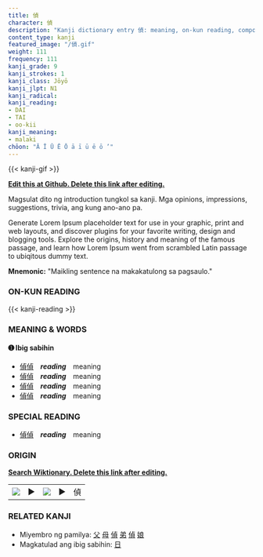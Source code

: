 ```yaml
---
title: 偵
character: 偵
description: "Kanji dictionary entry 偵: meaning, on-kun reading, compounds, origin, related kanji"
content_type: kanji
featured_image: "/偵.gif"
weight: 111
frequency: 111
kanji_grade: 9
kanji_strokes: 1
kanji_class: Jōyō
kanji_jlpt: N1
kanji_radical: 
kanji_reading: 
- DAI
- TAI
- oo-kii
kanji_meaning:
- malaki
chōon: "Ā Ī Ū Ē Ō ā ī ū ē ō ’"
---
```

[//]: # (Don't edit the line below. Kanji animated GIF code is automatically generated.)
{{< kanji-gif >}}

[//]: # (Edit below this line.)

**[Edit this at Github. Delete this link after editing.](https://github.com/tim0g/tim/tree/main/content/kanji/偵/index.md)**

Magsulat dito ng introduction tungkol sa kanji. Mga opinions, impressions, suggestions, trivia, ang kung ano-ano pa.

Generate Lorem Ipsum placeholder text for use in your graphic, print and web layouts, and discover plugins for your favorite writing, design and blogging tools. Explore the origins, history and meaning of the famous passage, and learn how Lorem Ipsum went from scrambled Latin passage to ubiqitous dummy text.
 
**Mnemonic:** "Maikling sentence na makakatulong sa pagsaulo."

### ON-KUN READING

[//]: # (Don't edit the line below. ON-KUN READING code is automatically generated.)
{{< kanji-reading >}}

### MEANING & WORDS

#### ➊ **Ibig sabihin**
  - [偵](../偵)[偵](../偵)　***reading***　meaning
  - [偵](../偵)[偵](../偵)　***reading***　meaning
  - [偵](../偵)[偵](../偵)　***reading***　meaning
  - [偵](../偵)[偵](../偵)　***reading***　meaning

### SPECIAL READING
  - [偵](../偵)[偵](../偵)　***reading***　meaning

### ORIGIN

**[Search Wiktionary. Delete this link after editing.](https://wiktionary.org/wiki/偵)**
<table class="kanji-table"><tr><td>
<img src="60px-偵-bronze.svg.png">
</td><td>▶</td><td>
<img src="60px-偵-oracle.svg.png">
</td><td>▶</td>
<td class="kanji-origin">偵</td>
</tr></table>

### RELATED KANJI
- Miyembro ng pamilya: [父](../父) [母](../母) [偵](../偵) [弟](../弟) [偵](../偵) [娘](../娘)
- Magkatulad ang ibig sabihin: [日](../日)
